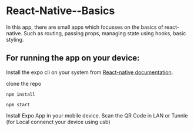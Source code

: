 # React-Native--Basics

In this app, there are small apps which focusses on the basics of react-native. 
Such as routing, passing props, managing state using hooks, basic styling.

## For running the app on your device: 

Install the expo cli on your system from [React-native documentation](https://reactnative.dev/docs/environment-setup).

clone the repo

`npm install`

`npm start`

Install Expo App in your mobile device.
Scan the QR Code in LAN or Tunnle (for Local connenct your device using usb)
